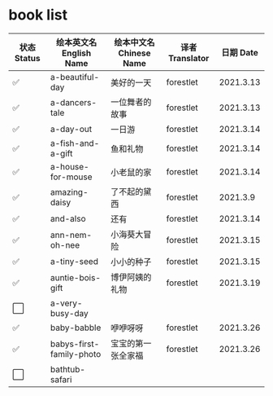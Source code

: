 # book list

| 状态 Status | 绘本英文名 English Name  | 绘本中文名 Chinese Name | 译者 Translator | 日期 Date |
| ----------- | ------------------------ | ----------------------- | --------------- | --------- |
| ✅          | a-beautiful-day          | 美好的一天              | forestlet       | 2021.3.13 |
| ✅          | a-dancers-tale           | 一位舞者的故事          | forestlet       | 2021.3.13 |
| ✅          | a-day-out                | 一日游                  | forestlet       | 2021.3.14 |
| ✅          | a-fish-and-a-gift        | 鱼和礼物                | forestlet       | 2021.3.14 |
| ✅          | a-house-for-mouse        | 小老鼠的家              | forestlet       | 2021.3.14 |
| ✅          | amazing-daisy            | 了不起的黛西            | forestlet       | 2021.3.9  |
| ✅          | and-also                 | 还有                    | forestlet       | 2021.3.14 |
| ✅          | ann-nem-oh-nee           | 小海葵大冒险            | forestlet       | 2021.3.15 |
| ✅          | a-tiny-seed              | 小小的种子              | forestlet       | 2021.3.15 |
| ✅          | auntie-bois-gift         | 博伊阿姨的礼物          | forestlet       | 2021.3.19 |
| ⬜          | a-very-busy-day          |                         |                 |           |
| ✅          | baby-babble              | 咿咿呀呀                | forestlet       | 2021.3.26 |
| ✅          | babys-first-family-photo | 宝宝的第一张全家福      | forestlet       | 2021.3.26 |
| ⬜          | bathtub-safari           |                         |                 |           |
